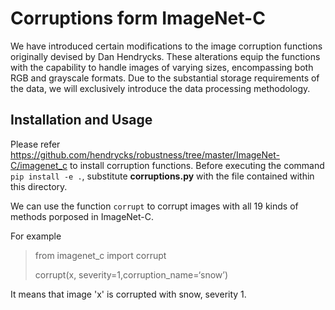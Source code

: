 # Corruptions form ImageNet-C

We have introduced certain modifications to the image corruption functions originally devised by Dan Hendrycks. These alterations equip the functions with the capability to handle images of varying sizes, encompassing both RGB and grayscale formats. Due to the substantial storage requirements of the data, we will exclusively introduce the data processing methodology.

## Installation and Usage

Please refer <https://github.com/hendrycks/robustness/tree/master/ImageNet-C/imagenet_c> to install corruption functions. Before executing the command `pip install -e .`, substitute **corruptions.py** with the file contained within this directory.  

We can use the function `corrupt` to corrupt images with all 19 kinds of methods porposed in ImageNet-C.  

For example  

> from imagenet_c import corrupt  
>
> corrupt(x, severity=1,corruption_name=‘snow’)

It means that image \'x\' is corrupted with snow, severity 1.